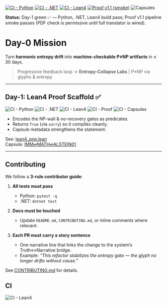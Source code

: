 [![CI - Python](https://github.com/derekwins88/Brain/actions/workflows/ci-python.yml/badge.svg)](https://github.com/derekwins88/Brain/actions/workflows/ci-python.yml)
[![CI - .NET](https://github.com/derekwins88/Brain/actions/workflows/ci-dotnet.yml/badge.svg)](https://github.com/derekwins88/Brain/actions/workflows/ci-dotnet.yml)
[![CI - Lean4](https://github.com/derekwins88/Brain/actions/workflows/ci-lean.yml/badge.svg)](https://github.com/derekwins88/Brain/actions/workflows/ci-lean.yml)
[![Proof v1.1 (smoke)](https://github.com/derekwins88/Brain/actions/workflows/ci-proof.yml/badge.svg)](https://github.com/derekwins88/Brain/actions/workflows/ci-proof.yml)
![Capsules](https://github.com/derekwins88/Brain/actions/workflows/ci-capsules.yml/badge.svg)

**Status:** Day-1 green ✅ — Python, .NET, Lean4 build pass; Proof v1.1 pipeline smoke passes (PDF check is permissive until full translator is wired).

# Day-0 Mission

Turn **harmonic entropy drift** into **machine-checkable P≠NP artifacts** in ≤ 30 days.

> Progressive feedback loop → **Entropy-Collapse Labs** | P≠NP via glyphs & entropy

---

## Day-1: Lean4 Proof Scaffold ✅

![CI - Python](https://github.com/derekwins88/Brain/actions/workflows/ci-python.yml/badge.svg)
![CI - .NET](https://github.com/derekwins88/Brain/actions/workflows/ci-dotnet.yml/badge.svg)
![CI - Lean4](https://github.com/derekwins88/Brain/actions/workflows/ci-lean.yml/badge.svg)
![CI - Proof](https://github.com/derekwins88/Brain/actions/workflows/ci-proof.yml/badge.svg)
![CI - Capsules](https://github.com/derekwins88/Brain/actions/workflows/ci-capsules.yml/badge.svg)

- Encodes the NP-wall & no-recovery gates as predicates.
- Returns `True` (via `sorry`) so it compiles cleanly.
- Capsule metadata strengthens the statement.

See: [lean4_pnp.lean](./lean4_pnp.lean)  
Capsule: [IMM⇌MATH⇌ALSTEIN01](./capsules/IMM_MATH_ALSTEIN01.json)

---

## Contributing

We follow a **3-rule contributor guide**:

1. **All tests must pass**
   - Python: `pytest -q`
   - .NET: `dotnet test`

2. **Docs must be touched**
   - Update `README.md`, `CONTRIBUTING.md`, or inline comments where relevant.

3. **Each PR must carry a story sentence**
   - One narrative line that links the change to the system’s Truth↔Narrative bridge.
   - Example: _“This refactor stabilizes the entropy gate — the glyph no longer drifts without cause.”_

See [CONTRIBUTING.md](CONTRIBUTING.md) for details.

## CI

![CI - Lean4](https://img.shields.io/badge/CI--Lean4-passing-success)
